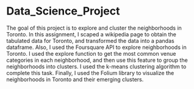# Data_Science_Project
The goal of this project is to explore and cluster the neighborhoods in Toronto. In this assignment, I scaped a wikipedia page to obtain the tabulated data for Toronto, and transformed the data into a pandas dataframe. Also, I used the Foursquare API to explore neighborhoods in Toronto. I used the explore function to get the most common venue categories in each neighborhood, and then use this feature to group the neighborhoods into clusters. I used the k-means clustering algorithm to complete this task. Finally, I used the Folium library to visualize the neighborhoods in Toronto and their emerging clusters.

